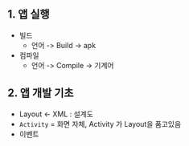 ## 1. 앱 실행
- 빌드
	- 언어 -> Build -> apk 
- 컴파일
	- 언어 -> Compile -> 기계어

## 2. 앱 개발 기초
- Layout <- XML : 설계도 
- `Activity` = 화면 자체, Activity 가 Layout을 품고있음
- 이벤트 